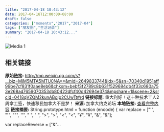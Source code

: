 ```yaml
---
title: "2017-04-18 10:43:12"
date: 2017-04-18T12:00:00+08:00
draft: false
categories: ["moments","2017","2017-04"]
tags: ["朋友圈","生活记录"]
summary: "2017-04-18 10:43:12..."
---
```


![Media 1](/Moments/photos/2017-04-18/201704181043120.jpg)

## 相关链接

**原始链接:** http://mp.weixin.qq.com/s?__biz=MjM5MTA5MTU0NA==&mid=2649833744&idx=5&sn=70340d1951aff99be7cf831f0aae8eb6&chksm=bebf3f2789c8b631f529684db4f33c680a753e268ad7659070353db80422dfcf40d42694e374&mpshare=1&scene=2&srcid=0418qVZQM2kunABgjp2CUwTt#rd
**链接标题:** 重大利好！这十种技术工人2周拿工签，快速移民加拿大不是梦！
**来源:** 加拿大约克论坛
**本地链接:** [查看完整内容](/link_content/2017/04/2017-04-18-2/link_content/)
**链接摘要:** String.prototype.html = function (encode) {
  var replace = ["&#39;", "'", "&quot;", '"', "&nbsp;", " ", "&gt;", ">", "&lt;", "<", "&yen;", "¥", "&amp;", "&"];
 
 
 
 
 
  
  var replaceReverse = ["&"...

